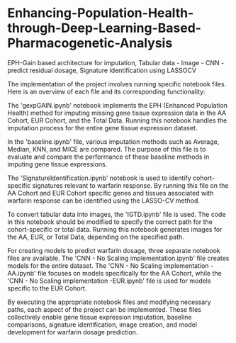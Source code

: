 # Enhancing-Population-Health-through-Deep-Learning-Based-Pharmacogenetic-Analysis
EPH-Gain based architecture for imputation, Tabular data - Image - CNN - predict residual dosage, Signature Identification using LASSOCV

The implementation of the project involves running specific notebook files. Here is an overview of each file and its corresponding functionality:

The 'gexpGAIN.ipynb' notebook implements the EPH (Enhanced Population Health) method for imputing missing gene tissue expression data in the AA Cohort, EUR Cohort, and the Total Data. Running this notebook handles the imputation process for the entire gene tissue expression dataset.

In the 'baseline.ipynb' file, various imputation methods such as Average, Median, KNN, and MICE are compared. The purpose of this file is to evaluate and compare the performance of these baseline methods in imputing gene tissue expressions.

The 'SignatureIdentification.ipynb' notebook is used to identify cohort-specific signatures relevant to warfarin response. By running this file on the AA Cohort and EUR Cohort specific genes and tissues associated with warfarin response can be identified using the LASSO-CV method.

To convert tabular data into images, the 'IGTD.ipynb' file is used. The code in this notebook should be modified to specify the correct path for the cohort-specific or total data. Running this notebook generates images for the AA, EUR, or Total Data, depending on the specified path.

For creating models to predict warfarin dosage, three separate notebook files are available. The 'CNN - No Scaling implementation.ipynb' file creates models for the entire dataset. The 'CNN - No Scaling implementation -AA.ipynb' file focuses on models specifically for the AA Cohort, while the 'CNN - No Scaling implementation -EUR.ipynb' file is used for models specific to the EUR Cohort.

By executing the appropriate notebook files and modifying necessary paths, each aspect of the project can be implemented. These files collectively enable gene tissue expression imputation, baseline comparisons, signature identification, image creation, and model development for warfarin dosage prediction.
